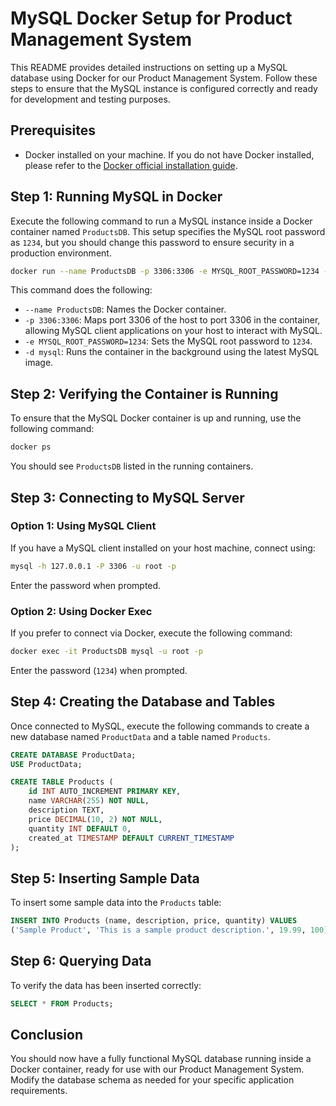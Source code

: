 
# MySQL Docker Setup for Product Management System

This README provides detailed instructions on setting up a MySQL database using Docker for our Product Management System. Follow these steps to ensure that the MySQL instance is configured correctly and ready for development and testing purposes.

## Prerequisites

- Docker installed on your machine. If you do not have Docker installed, please refer to the [Docker official installation guide](https://docs.docker.com/get-docker/).

## Step 1: Running MySQL in Docker

Execute the following command to run a MySQL instance inside a Docker container named `ProductsDB`. This setup specifies the MySQL root password as `1234`, but you should change this password to ensure security in a production environment.

```bash
docker run --name ProductsDB -p 3306:3306 -e MYSQL_ROOT_PASSWORD=1234 -d mysql
```

This command does the following:
- `--name ProductsDB`: Names the Docker container.
- `-p 3306:3306`: Maps port 3306 of the host to port 3306 in the container, allowing MySQL client applications on your host to interact with MySQL.
- `-e MYSQL_ROOT_PASSWORD=1234`: Sets the MySQL root password to `1234`.
- `-d mysql`: Runs the container in the background using the latest MySQL image.

## Step 2: Verifying the Container is Running

To ensure that the MySQL Docker container is up and running, use the following command:

```bash
docker ps
```

You should see `ProductsDB` listed in the running containers.

## Step 3: Connecting to MySQL Server

### Option 1: Using MySQL Client

If you have a MySQL client installed on your host machine, connect using:

```bash
mysql -h 127.0.0.1 -P 3306 -u root -p
```

Enter the password when prompted.

### Option 2: Using Docker Exec

If you prefer to connect via Docker, execute the following command:

```bash
docker exec -it ProductsDB mysql -u root -p
```

Enter the password (`1234`) when prompted.

## Step 4: Creating the Database and Tables

Once connected to MySQL, execute the following commands to create a new database named `ProductData` and a table named `Products`.

```sql
CREATE DATABASE ProductData;
USE ProductData;

CREATE TABLE Products (
    id INT AUTO_INCREMENT PRIMARY KEY,
    name VARCHAR(255) NOT NULL,
    description TEXT,
    price DECIMAL(10, 2) NOT NULL,
    quantity INT DEFAULT 0,
    created_at TIMESTAMP DEFAULT CURRENT_TIMESTAMP
);
```

## Step 5: Inserting Sample Data

To insert some sample data into the `Products` table:

```sql
INSERT INTO Products (name, description, price, quantity) VALUES
('Sample Product', 'This is a sample product description.', 19.99, 100);
```

## Step 6: Querying Data

To verify the data has been inserted correctly:

```sql
SELECT * FROM Products;
```

## Conclusion

You should now have a fully functional MySQL database running inside a Docker container, ready for use with our Product Management System. Modify the database schema as needed for your specific application requirements.
